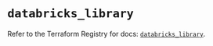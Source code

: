 # `databricks_library`

Refer to the Terraform Registry for docs: [`databricks_library`](https://registry.terraform.io/providers/databricks/databricks/1.65.1/docs/resources/library).
